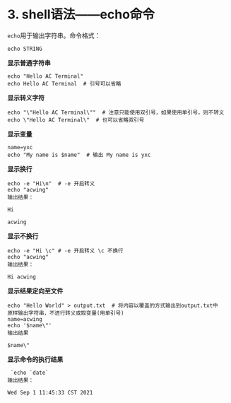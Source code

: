 # 3. shell语法——echo命令

`echo`用于输出字符串。命令格式：

```shell
echo STRING
```

**显示普通字符串**

```shell
echo "Hello AC Terminal"
echo Hello AC Terminal  # 引号可以省略
```

**显示转义字符**

```shell
echo "\"Hello AC Terminal\""  # 注意只能使用双引号，如果使用单引号，则不转义
echo \"Hello AC Terminal\"  # 也可以省略双引号
```

**显示变量**

```shell
name=yxc
echo "My name is $name"  # 输出 My name is yxc
```

**显示换行**

```shell
echo -e "Hi\n"  # -e 开启转义
echo "acwing"
输出结果：

Hi

acwing
```

**显示不换行**

```shell
echo -e "Hi \c" # -e 开启转义 \c 不换行
echo "acwing"
输出结果：

Hi acwing
```

**显示结果定向至文件**

```shell
echo "Hello World" > output.txt  # 将内容以覆盖的方式输出到output.txt中
原样输出字符串，不进行转义或取变量(用单引号)
name=acwing
echo '$name\"'
输出结果

$name\"
```

**显示命令的执行结果**

```shell
 `echo `date`
输出结果：

Wed Sep 1 11:45:33 CST 2021
```